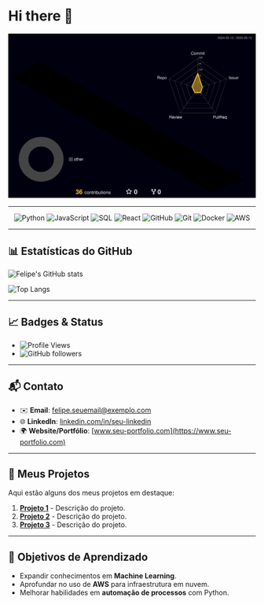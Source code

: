 # Hi there 👋

![Meu perfil 3D](https://raw.githubusercontent.com/FelipeBNogueira/FelipeBNogueira/main/profile-3d-contrib/profile-night-rainbow.svg)

---

<p align="center">
  <img src="https://img.icons8.com/color/64/000000/python.png" alt="Python" title="Python" />
  <img src="https://img.icons8.com/color/64/000000/javascript.png" alt="JavaScript" title="JavaScript" />
  <img src="https://img.icons8.com/color/64/000000/sql.png" alt="SQL" title="SQL" />
  <img src="https://img.icons8.com/color/64/000000/react-native.png" alt="React" title="React Native" />
  <img src="https://img.icons8.com/color/64/000000/github.png" alt="GitHub" title="GitHub" />
  <img src="https://img.icons8.com/color/64/000000/git.png" alt="Git" title="Git" />
  <img src="https://img.icons8.com/color/64/000000/docker.png" alt="Docker" title="Docker" />
  <img src="https://img.icons8.com/color/64/000000/amazon-web-services.png" alt="AWS" title="AWS" />
</p>


---

## 📊 **Estatísticas do GitHub**

![Felipe's GitHub stats](https://github-readme-stats.vercel.app/api?username=FelipeBNogueira&show_icons=true&theme=radical)

![Top Langs](https://github-readme-stats.vercel.app/api/top-langs/?username=FelipeBNogueira&layout=compact&theme=radical)

---

## 📈 **Badges & Status**

- ![Profile Views](https://komarev.com/ghpvc/?username=FelipeBNogueira&style=flat-square)
- ![GitHub followers](https://img.shields.io/github/followers/FelipeBNogueira?style=social)

---

## 📬 **Contato**

- ✉️ **Email**: felipe.seuemail@exemplo.com  
- 🌐 **LinkedIn**: [linkedin.com/in/seu-linkedin](https://www.linkedin.com/in/seu-linkedin)  
- 🌍 **Website/Portfólio**: [www.seu-portfolio.com](https://www.seu-portfolio.com)

---

## 🎯 **Meus Projetos**

Aqui estão alguns dos meus projetos em destaque:

1. [**Projeto 1**](https://github.com/FelipeBNogueira/projeto-1) - Descrição do projeto.
2. [**Projeto 2**](https://github.com/FelipeBNogueira/projeto-2) - Descrição do projeto.
3. [**Projeto 3**](https://github.com/FelipeBNogueira/projeto-3) - Descrição do projeto.

---

## 📌 **Objetivos de Aprendizado**

- Expandir conhecimentos em **Machine Learning**.
- Aprofundar no uso de **AWS** para infraestrutura em nuvem.
- Melhorar habilidades em **automação de processos** com Python.

